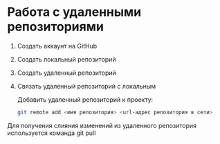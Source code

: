# Работа с удаленными репозиториями
1. Создать аккаунт на GitHub
2. Создать локальный репозиторий
3. Создать удаленный репозиторий
4. Связать удаленный репозиторий с локальным

   Добавить удаленный репозиторий к проекту:
   ```Bash
   git remote add <имя репозитория> <url-адрес репозитория в сети>
   ```
Для получения слияния изменений из удаленного репозитория используется команда git pull